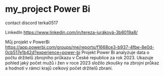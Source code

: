 # my_project Power Bi

contact discord terka0517

LinkedIn https://www.linkedin.com/in/tereza-juráková-3b8019a8/


Můj projekt v PowerBi
https://app.powerbi.com/groups/me/reports/f1668ce3-b937-4fbe-8e0d-0cb517e1b42d?experience=power-bi
Projekt Power Bi analyzuje data o počtu držitelů zbrojního průkazu v České republice za rok 2023. 
Ukazuje pohled jaký počet mužů i žen v roce 2023 složilo zkoušky na zbrojní průkaz a hodnotí v rámci krajů celkový počet držitelů zbraní.

